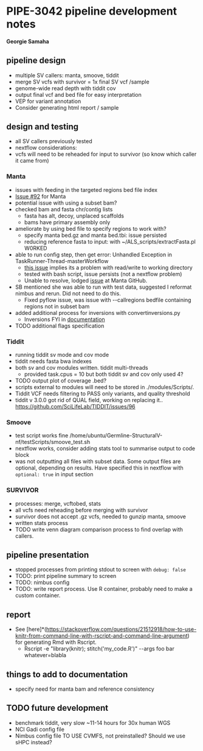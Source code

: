 # PIPE-3042 pipeline development notes
#### Georgie Samaha

## pipeline design
- multiple SV callers: manta, smoove, tiddit  
- merge SV vcfs with survivor = 1x final SV vcf /sample 
- genome-wide read depth with tiddit cov 
- output final vcf and bed file for easy interpretation
- VEP for variant annotation
- Consider generating html report / sample 

## design and testing 
- all SV callers previously tested 
- nextflow considerations:
- vcfs will need to be reheaded for input to survivor (so know which caller it came from)

### Manta 
- issues with feeding in the targeted regions bed file index 
- [Issue #92](https://github.com/Illumina/manta/issues/92) for Manta 
- potential issue with using a subset bam?
- checked bam and fasta chr/contig lists 
	- fasta has alt, decoy, unplaced scaffolds
	- bams have primary assembly only
- ameliorate by using bed file to specify regions to work with?
	- specify manta bed.gz and manta bed.tbi: issue persisted
	- reducing reference fasta to input: with ~/ALS_scripts/extractFasta.pl W0RKED
- able to run config step, then get error: Unhandled Exception in TaskRunner-Thread-masterWorkflow
	- [this issue](https://github.com/bcbio/bcbio-nextgen/issues/1308) implies its a problem with read/write to working directory 
	- tested with bash script, issue persists (not a nextflow problem)
	- Unable to resolve, lodged [issue](https://github.com/Illumina/manta/issues/295) at Manta GitHub. 
- SB mentioned she was able to run with test data, suggested I reformat nimbus and rerun. Did not need to do this. 
	- Fixed pyflow issue, was issue with --callregions bedfile containing regions not in subset bam 
- added additional process for inversions with convertinversions.py
    - Inversions FYI in [documentation](https://github.com/Illumina/manta/blob/75b5c38d4fcd2f6961197b28a41eb61856f2d976/docs/userGuide/README.md#inversions)
- TODO additional flags specification 

### Tiddit 
- running tiddit sv mode and cov mode 
- tiddit needs fasta bwa indexes  
- both sv and cov modules written. tiddit multi-threads
    - provided task.cpus = 10 but both tiddit sv and cov only used 4? 
- TODO output plot of coverage .bed?
- scripts external to modules will need to be stored in ./modules/Scripts/.
- Tiddit VCF needs filtering to PASS only variants, and quality threshold
- tiddit v 3.0.0 got rid of QUAL field, working on replacing it.. https://github.com/SciLifeLab/TIDDIT/issues/96

### Smoove
- test script works fine /home/ubuntu/Germline-StructuralV-nf/testScripts/smoove_test.sh 
- nextflow works, consider adding stats tool to summarise output to code block 
- was not outputting all files with subset data. Some output files are optional, depending on results. Have specified this in nextflow with `optional: true` in input section 

### SURVIVOR
- processes: merge, vcftobed, stats
- all vcfs need reheading before merging with survivor 
- survivor does not accept .gz vcfs, needed to gunzip manta, smoove 
- written stats process
- TODO write venn diagram comparison process to find overlap with callers. 

## pipeline presentation 
- stopped processes from printing stdout to screen with `debug: false`
- TODO: print pipeline summary to screen 
- TODO: nimbus config
- TODO: write report process. Use R container, probably need to make a custom container.

## report 
- See [here]*(https://stackoverflow.com/questions/21512918/how-to-use-knitr-from-command-line-with-rscript-and-command-line-argument) for generating Rmd with Rscript.
	- Rscript -e "library(knitr); stitch('my_code.R')" --args foo bar whatever=blabla 
## things to add to documentation 
- specify need for manta bam and reference consistency

## TODO future development 
- benchmark tiddit, very slow ~11-14 hours for 30x human WGS
- NCI Gadi config file 
- Nimbus config file TO USE CVMFS, not preinstalled? Should we use sHPC instead? 
